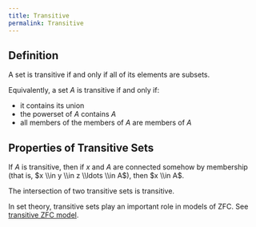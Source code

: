 ```yaml
---
title: Transitive
permalink: Transitive
---
```












## Definition

A set is transitive if and only if all of its elements are subsets.

Equivalently, a set $A$ is transitive if and only if:

-   it contains its union
-   the powerset of $A$ contains $A$
-   all members of the members of $A$ are members of $A$

## Properties of Transitive Sets

If $A$ is transitive, then if $x$ and $A$ are connected somehow by
membership (that is, $x \\in y \\in z \\ldots \\in A$), then $x \\in A$.

The intersection of two transitive sets is transitive.

In set theory, transitive sets play an important role in models of ZFC.
See
<a href="Transitive_ZFC_model" class="mw-redirect" title="Transitive ZFC model">transitive ZFC model</a>.


